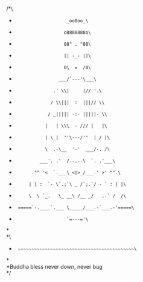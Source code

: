 /*\
*                        _oo0oo_\
*                       o8888888o\
*                       88" . "88\
*                       (| -_- |)\
*                       0\  =  /0\
*                     ___/`---'\___\
*                   .' \\|     |// '.\
*                  / \\|||  :  |||// \\
*                 / _||||| -:- |||||- \\
*                |   | \\\  - /// |   |\
*                | \_|  ''\---/''  |_/ |\
*                \  .-\__  '-'  ___/-. /\
*              ___'. .'  /--.--\  `. .'___\
*           ."" '<  `.___\_<|>_/___.' >' "".\
*          | | :  `- \`.;`\ _ /`;.`/ - ` : | |\
*          \  \ `_.   \_ __\ /__ _/   .-` /  /\
*      =====`-.____`.___ \_____/___.-`___.-'=====\
*                        `=---='\
*\
*\
*      ~~~~~~~~~~~~~~~~~~~~~~~~~~~~~~~~~~~~~~~~~~~\
*\
*Buddha bless never down, never bug\
*/
